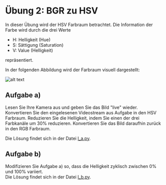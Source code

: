 # Übung 2: BGR zu HSV

In dieser Übung wird der HSV Farbraum betrachtet. Die Information der Farbe wird
durch die drei Werte  

 - H: Helligkeit (Hue)
 - S: Sättigung (Saturation)
 - V: Value (Helligkeit)
 
repräsentiert.

In der folgenden Abbildung wird der Farbraum visuell dargestellt:

![alt text](https://upload.wikimedia.org/wikipedia/commons/f/f1/HSV_cone.jpg)


## Aufgabe a)
Lesen Sie Ihre Kamera aus und geben Sie das Bild "live" wieder.
Konvertieren Sie den eingelesenen Videostream aus Aufgabe in den HSV Farbraum. 
Reduzieren Sie die Helligkeit, indem Sie einen der drei Farbkanäle um 30% reduzieren. 
Konvertieren Sie das Bild daraufhin zurück in den RGB Farbraum. 

Die Lösung findet sich in der Datei [l_a.py](l_a.py).

## Aufgabe b)
Modifizieren Sie Aufgabe a) so, dass die Helligkeit zyklisch zwischen 0% und 100%
variiert.  
Die Lösung findet sich in der Datei [l_b.py](l_b.py).




